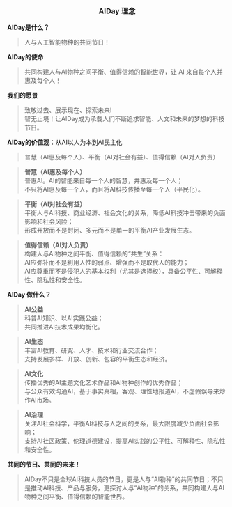 ### <center>AIDay 理念</center>


**AIDay是什么？**
> 人与人工智能物种的共同节日！


**AIDay的使命**
> 共同构建人与AI物种之间平衡、值得信赖的智能世界，让 AI 来自每个人并惠及每个人！


**我们的愿景**
> 致敬过去、展示现在、探索未来!<br/>
智无止境！让AIDay成为承载人们不断追求智能、人文和未来的梦想的科技节日。


**AIDay的价值观**：从AI以人为本到AI民主化
> 普慧（AI惠及每个人）、平衡（AI对社会有益）、值得信赖（AI对人负责）

> <strong>普慧（AI惠及每个人）</strong><br/>
普惠AI。AI的智能来自每一个人的智慧，并惠及每一个人；<br/>
不只将AI惠及每一个人，而且将AI科技传播至每一个人（平民化）。

> <strong>平衡（AI对社会有益）</strong><br/>
平衡人与AI科技、商业经济、社会文化的关系，降低AI科技冲击带来的负面影响和社会风险；<br/>
形成开放而不是封闭、多元而不是单一的平衡AI产业发展生态。

> <strong>值得信赖（AI对人负责）</strong><br/>
构建人与AI物种之间平衡、值得信赖的“共生”关系：<br/>
AI应弥补而不是利用人性的弱点、增强而不是取代人的能力； <br/>
AI应尊重而不是侵犯人的基本权利（尤其是选择权），具备公平性、可解释性、隐私性和安全性。


**AIDay 做什么？**

> <strong>AI公益</strong><br/>
科普AI知识、以AI实践公益；<br/>
共同推进AI技术成果均衡化。

> <strong>AI生态</strong><br/>
丰富AI教育、研究、人才、技术和行业交流合作；<br/>
 支持发展多样、开放、创新、包容的平衡生态和经济。

> <strong>AI文化</strong><br/>
传播优秀的AI主题文化艺术作品和AI物种创作的优秀作品；<br/>
与公众有效沟通AI，基于事实真相，客观、理性地报道AI，不虚假误导来炒作AI市场。

> <strong>AI治理</strong><br/>
关注AI社会科学，平衡AI科技与人之间的关系，最大限度减少负面社会影响；<br/>
支持AI社区政策、伦理道德建设，提高AI实践的公平性、可解释性、隐私性和安全性。


**共同的节日、共同的未来！**
> AIDay不只是全球AI科技人员的节日，更是人与“AI物种”的共同节日；不只是推动AI科技、产品与服务，更探讨人与“AI物种”的关系，共同构建人与AI物种之间平衡、值得信赖的智能世界。
